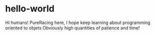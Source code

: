 # hello-world

Hi humans!
PureRacing here, I hope keep learning about programming oriented to objets
Obviously high quantities of patience and time!
